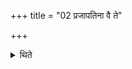 +++
title = "02 प्रजापतिना वै ते"

+++

<details><summary>थिते</summary>

2. The answer is, “Through Prajāpati indeed as the Gṣhapati did they prosper and through him did they create the progeny". 
</details>
